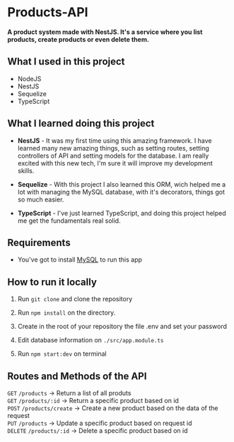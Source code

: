 # Products-API

**A product system made with NestJS. It's a service where you list products, create products or even delete them.**

## What I used in this project

- NodeJS
- NestJS
- Sequelize
- TypeScript

## What I learned doing this project

- **NestJS** - It was my first time using this amazing framework. I have learned many new amazing things, such as setting routes, setting controllers of API and setting models for the database. I am really excited with this new tech, I'm sure it will improve my development skills.

- **Sequelize** - With this project I also learned this ORM, wich helped me a lot with managing the MySQL database, with it's decorators, things got so much easier.

- **TypeScript** - I've just learned TypeScript, and doing this project helped me get the fundamentals real solid.

## Requirements

- You've got to install [MySQL](https://mysql.com/downloads) to run this app

## How to run it locally

1. Run `git clone` and clone the repository </br>

2. Run `npm install` on the directory.</br>

3. Create in the root of your repository the file .env and set your password

4. Edit database information on `./src/app.module.ts`

5. Run `npm start:dev` on terminal

## Routes and Methods of the API

`GET` `/products` -> Return a list of all produts </br>
`GET` `/products/:id` -> Return a specific product based on id </br>
`POST` `/products/create` -> Create a new product based on the data of the request </br>
`PUT` `/products` -> Update a specific product based on request id </br>
`DELETE` `/products/:id` -> Delete a specific product based on id </br>
